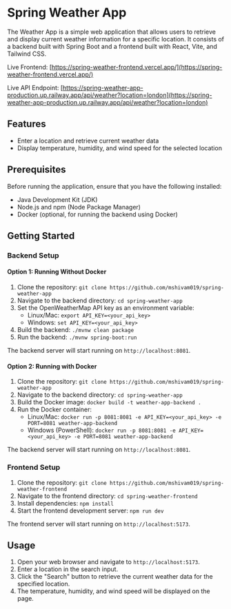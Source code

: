 
# Spring Weather App

The Weather App is a simple web application that allows users to retrieve and display current weather information for a specific location. It consists of a backend built with Spring Boot and a frontend built with React, Vite, and Tailwind CSS.

Live Frontend: [https://spring-weather-frontend.vercel.app/](https://spring-weather-frontend.vercel.app/)

Live API Endpoint: [https://spring-weather-app-production.up.railway.app/api/weather?location=london](https://spring-weather-app-production.up.railway.app/api/weather?location=london)

## Features

- Enter a location and retrieve current weather data
- Display temperature, humidity, and wind speed for the selected location

## Prerequisites

Before running the application, ensure that you have the following installed:

- Java Development Kit (JDK)
- Node.js and npm (Node Package Manager)
- Docker (optional, for running the backend using Docker)

## Getting Started

### Backend Setup

#### Option 1: Running Without Docker

1. Clone the repository: `git clone https://github.com/mshivam019/spring-weather-app`
2. Navigate to the backend directory: `cd spring-weather-app`
3. Set the OpenWeatherMap API key as an environment variable:
   - Linux/Mac: `export API_KEY=<your_api_key>`
   - Windows: `set API_KEY=<your_api_key>`
4. Build the backend: `./mvnw clean package`
5. Run the backend: `./mvnw spring-boot:run`

The backend server will start running on `http://localhost:8081`.

#### Option 2: Running with Docker

1. Clone the repository: `git clone https://github.com/mshivam019/spring-weather-app`
2. Navigate to the backend directory: `cd spring-weather-app`
3. Build the Docker image: `docker build -t weather-app-backend .`
4. Run the Docker container:
   - Linux/Mac: `docker run -p 8081:8081 -e API_KEY=<your_api_key> -e PORT=8081 weather-app-backend`
   - Windows (PowerShell): `docker run -p 8081:8081 -e API_KEY=<your_api_key> -e PORT=8081 weather-app-backend`

The backend server will start running on `http://localhost:8081`.

### Frontend Setup
1. Clone the repository: `git clone https://github.com/mshivam019/spring-weather-frontend` 
2. Navigate to the frontend directory: `cd spring-weather-frontend`
3. Install dependencies: `npm install`
4. Start the frontend development server: `npm run dev`

The frontend server will start running on `http://localhost:5173`.

## Usage

1. Open your web browser and navigate to `http://localhost:5173`.
2. Enter a location in the search input.
3. Click the "Search" button to retrieve the current weather data for the specified location.
4. The temperature, humidity, and wind speed will be displayed on the page.

